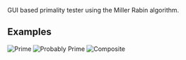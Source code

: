 GUI based primality tester using the Miller Rabin algorithm.

## Examples

![Prime](https://i.imgur.com/bKRXx0L.jpg "Prime")
![Probably Prime](https://i.imgur.com/QPXaLEk.jpg "Probably Prime")
![Composite](https://i.imgur.com/iem8wJU.jpg "Composite")
